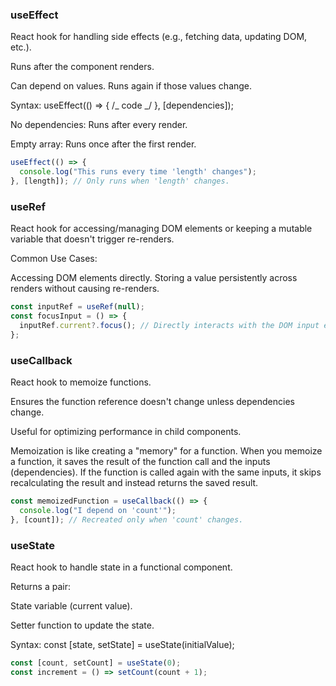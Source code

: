 ### useEffect

React hook for handling side effects (e.g., fetching data, updating DOM, etc.).

Runs after the component renders.

Can depend on values. Runs again if those values change.

Syntax: useEffect(() => { /_ code _/ }, [dependencies]);

No dependencies: Runs after every render.

Empty array: Runs once after the first render.

```javascript
useEffect(() => {
  console.log("This runs every time 'length' changes");
}, [length]); // Only runs when 'length' changes.
```

### useRef

React hook for accessing/managing DOM elements or keeping a mutable variable that doesn't trigger re-renders.

Common Use Cases:

Accessing DOM elements directly.
Storing a value persistently across renders without causing re-renders.

```javascript
const inputRef = useRef(null);
const focusInput = () => {
  inputRef.current?.focus(); // Directly interacts with the DOM input element.
};
```

### useCallback

React hook to memoize functions.

Ensures the function reference doesn't change unless dependencies change.

Useful for optimizing performance in child components.

Memoization is like creating a "memory" for a function. When you memoize a function, it saves the result of the function call and the inputs (dependencies). If the function is called again with the same inputs, it skips recalculating the result and instead returns the saved result.

```javascript
const memoizedFunction = useCallback(() => {
  console.log("I depend on 'count'");
}, [count]); // Recreated only when 'count' changes.
```

### useState

React hook to handle state in a functional component.

Returns a pair:

State variable (current value).

Setter function to update the state.

Syntax: const [state, setState] = useState(initialValue);

```javascript
const [count, setCount] = useState(0);
const increment = () => setCount(count + 1);
```
